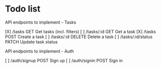 # Todo list

API endpoints to implement - Tasks

[X] /tasks                  GET     Get tasks (incl. filters)
[ ] /tasks/:id              GET     Get a task
[X] /tasks                  POST    Create a task
[ ] /tasks/:id              DELETE  Delete a task
[ ] /tasks/:id/status       PATCH   Update task status

API endpoints to implement - Auth

[ ] /auth/signup            POST    Sign up
[ ] /auth/signin            POST    Sign in

